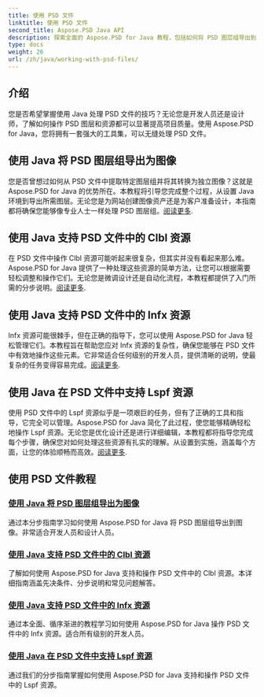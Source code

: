 ```yaml
---
title: 使用 PSD 文件
linktitle: 使用 PSD 文件
second_title: Aspose.PSD Java API
description: 探索全面的 Aspose.PSD for Java 教程，包括如何将 PSD 图层组导出到图像以及操作 Clbl、Infx 和 Lspf 资源。
type: docs
weight: 26
url: /zh/java/working-with-psd-files/
---
```


## 介绍

您是否希望掌握使用 Java 处理 PSD 文件的技巧？无论您是开发人员还是设计师，了解如何操作 PSD 图层和资源都可以显著提高项目质量。使用 Aspose.PSD for Java，您将拥有一套强大的工具集，可以无缝处理 PSD 文件。

## 使用 Java 将 PSD 图层组导出为图像

您是否曾想过如何从 PSD 文件中提取特定图层组并将其转换为独立图像？这就是 Aspose.PSD for Java 的优势所在。本教程将引导您完成整个过程，从设置 Java 环境到导出所需图层。无论您是为网站创建图像资产还是为客户准备设计，本指南都将确保您能够像专业人士一样处理 PSD 图层组。[阅读更多](./export-psd-layer-group-to-image/).

## 使用 Java 支持 PSD 文件中的 Clbl 资源

在 PSD 文件中操作 Clbl 资源可能听起来很复杂，但其实并没有看起来那么难。Aspose.PSD for Java 提供了一种处理这些资源的简单方法，让您可以根据需要轻松调整和操作它们。无论您是微调设计还是自动化流程，本教程都提供了入门所需的分步说明。[阅读更多](./support-clbl-resource-psd-files/).

## 使用 Java 支持 PSD 文件中的 Infx 资源

Infx 资源可能很棘手，但在正确的指导下，您可以使用 Aspose.PSD for Java 轻松管理它们。本教程旨在帮助您应对 Infx 资源的复杂性，确保您能够在 PSD 文件中有效地操作这些元素。它非常适合任何级别的开发人员，提供清晰的说明，使最复杂的任务变得容易完成。[阅读更多](./support-infx-resource-psd-files/).

## 使用 Java 在 PSD 文件中支持 Lspf 资源

使用 PSD 文件中的 Lspf 资源似乎是一项艰巨的任务，但有了正确的工具和指导，它完全可以管理。Aspose.PSD for Java 简化了此过程，使您能够精确轻松地操作 Lspf 资源。无论您是优化设计还是进行详细编辑，本教程都将指导您完成每个步骤，确保您对如何处理这些资源有扎实的理解。从设置到实施，涵盖每个方面，让您的体验顺畅而高效。[阅读更多](./support-lspf-resource-psd-files/).

## 使用 PSD 文件教程
### [使用 Java 将 PSD 图层组导出为图像](./export-psd-layer-group-to-image/)
通过本分步指南学习如何使用 Aspose.PSD for Java 将 PSD 图层组导出到图像。非常适合开发人员和设计人员。
### [使用 Java 支持 PSD 文件中的 Clbl 资源](./support-clbl-resource-psd-files/)
了解如何使用 Aspose.PSD for Java 支持和操作 PSD 文件中的 Clbl 资源。本详细指南涵盖先决条件、分步说明和常见问题解答。
### [使用 Java 支持 PSD 文件中的 Infx 资源](./support-infx-resource-psd-files/)
通过本全面、循序渐进的教程学习如何使用 Aspose.PSD for Java 操作 PSD 文件中的 Infx 资源。适合所有级别的开发人员。
### [使用 Java 在 PSD 文件中支持 Lspf 资源](./support-lspf-resource-psd-files/)
通过我们的分步指南掌握如何使用 Aspose.PSD for Java 支持和操作 PSD 文件中的 Lspf 资源。